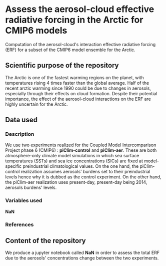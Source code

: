 # Assess the aerosol-cloud effective radiative forcing in the Arctic for CMIP6 models

Computation of the aerosol-cloud's interaction effective radiative forcing (ERF) for a subset of the CMIP6 model ensemble for the Arctic.

## Scientific purpose of the repository 

The Arctic is one of the fastest warming regions on the planet, with temperatures rising 4 times faster than the global average.
Half of the recent arctic warming since 1990 could be due to changes in aerosols, especially through their effects on cloud formation.
Despite their potential importance, the effect of the aerosol-cloud interactions on the ERF are highly uncertain for the Arctic. 

## Data used 

### Description

We use two experiments realized for the Coupled Model Intercomparison Project phase 6 (CMIP6)  : **piClim-control** and **piClim-aer**. These are both atmosphere-only climate model simulations in which sea surface temperatures (SSTs) and sea ice concentrations (SICs) are fixed at model-specific preindustrial climatological values. On the one hand, the piClim-control realization assumes aerosols' burdens set to their preindustrial levels hence why it is dubbed as the control experiment. On the other hand, the piClim-aer realization uses present-day, present-day being 2014, aerosols burdens' levels.

### Variables used

**NaN**

### References 

## Content of the repository

We produce a jupyter notebook called **NaN** in order to assess the total ERF due to the aerosols' concentrations change between the two experiments. 
